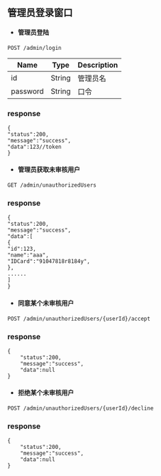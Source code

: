 ## 管理员登录窗口
* #### 管理员登陆
```
POST /admin/login
```
|Name|Type|Description|
|---|---|---|
|id|String|管理员名|
|password|String|口令|

### response
```
{
"status":200,
"message":"success",
"data":123//token
}
```

* #### 管理员获取未审核用户
```
GET /admin/unauthorizedUsers
```
### response
```
{
"status":200,
"message":"success",
"data":[
{
"id":123,
"name":"aaa",
"IDCard":"91047818r8184y",
},
......
]
}
```

* #### 同意某个未审核用户
```
POST /admin/unauthorizedUsers/{userId}/accept
```
### response
```
{
    "status":200,
    "message":"success",
    "data":null
}
```

* #### 拒绝某个未审核用户
```
POST /admin/unauthorizedUsers/{userId}/decline
```
### response
```
{
    "status":200,
    "message":"success",
    "data":null
}
```
